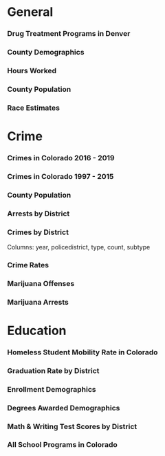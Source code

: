 
# General

### Drug Treatment Programs in Denver

### County Demographics

### Hours Worked

### County Population

### Race Estimates


# Crime

### Crimes in Colorado 2016 - 2019

### Crimes in Colorado 1997 - 2015

### County Population

### Arrests by District

### Crimes by District

Columns: year, policedistrict, type, count, subtype


### Crime Rates

### Marijuana Offenses

### Marijuana Arrests


# Education

### Homeless Student Mobility Rate in Colorado

### Graduation Rate by District

### Enrollment Demographics

### Degrees Awarded Demographics

### Math & Writing Test Scores by District

### All School Programs in Colorado


